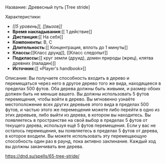 Название: Древесный путь \[Tree stride] 

Характеристики:
- *[[5 уровень]], [[вызов]]*
- **Время накладывания:**[[ 1 действие]]
- **Дистанция:**[[ На себя]]
- **Компоненты:** В, С
- **Длительность:**[[ Концентрация, вплоть до 1 минуты]]
- **Классы:**[[Класс  друид]], [[Класс следопыт]]
- **Подклассы:**[[ круг земли (друид), домен природы (жрец), клятва древних (паладин)]]
- **Источник:**[[ «Player's handbook»]]

Описание:
Вы получаете способность входить в дерево и перемещаться через него в другое дерево того же вида, находящееся в пределах 500 футов. Оба дерева должны быть живыми, и размер обоих должен быть не меньше вашего. Вы должны использовать 5 футов перемещения, чтобы войти в дерево. Вы мгновенно узнаёте местоположение всех других деревьев этого вида в пределах 500 футов, и частью этого же перемещения можете либо перейти в одно из этих деревьев, либо выйти из дерева, в котором вы находитесь. Вы появляетесь в пространстве на свой выбор в пределах 5 футов от текущего дерева, используя ещё 5 футов перемещения. Если у вас не осталось перемещения, вы появляетесь в пределах 5 футов от дерева, в которое входили.
Вы можете использовать эту перемещающую способность один раз в раунд, пока активно заклинание. Каждый ход вы должны заканчивать вне дерева.

https://dnd.su/spells/65-tree-stride/